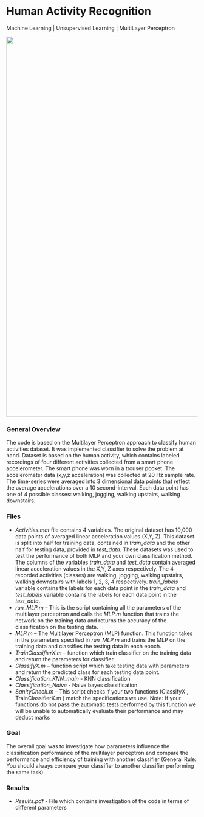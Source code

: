 # Human Activity Recognition
Machine Learning | Unsupervised Learning | MultiLayer Perceptron

<p align="center">
  <img width="1000" src="https://github.com/mlaskowski17/Human-Activity-Recognition/blob/master/images/human_activity2.png">
</p>

### General Overview
The code is based on the Multilayer Perceptron approach to classify human activities dataset. It was implemented classifier to solve the problem at hand. Dataset is based on the human activity, which contains labeled recordings of four different activities collected from a smart phone accelerometer. The smart phone was worn in a trouser pocket. The accelerometer data (x,y,z acceleration) was collected at 20 Hz sample rate. The time-series were averaged into 3 dimensional data points that reflect the average accelerations over a 10 second-interval. Each data point has one of 4 possible classes: walking, jogging, walking upstairs, walking downstairs.

### Files
- *Activities.mat* file contains 4 variables. The original dataset has 10,000 data points of averaged linear acceleration values (X,Y, Z). This dataset is split into half for training data, contained in *train_data* and the other half for testing data, provided in *test_data*. These datasets was used to test the performance of both MLP and your own classification method. The columns of the variables *train_data* and *test_data* contain averaged linear acceleration values in the X,Y, Z axes respectively. The 4 recorded activities (classes) are walking, jogging, walking upstairs, walking downstairs with labels 1, 2, 3, 4 respectively. *train_labels* variable contains the labels for each data point in the *train_data* and *test_labels* variable contains the labels for each data point in the *test_data*.
- *run_MLP.m* – This is the script containing all the parameters of the multilayer perceptron and calls the *MLP.m* function that trains the network on the training data and returns the accuracy of the classification on the testing data.
-  *MLP.m* – The Multilayer Perceptron (MLP) function. This function takes in the parameters specified in *run_MLP.m* and trains the MLP on the training data and classifies the testing data in each epoch.
- *TrainClassifierX.m* – function which train classifier on the training data and return the parameters for classifier.
- *ClassifyX.m* – function script which take testing data with parameters and return the predicted class for each testing data point.
- *Classification_KNN_main* - KNN classification
- *Classification_Naive* - Naive bayes classification
- *SanityCheck.m* – This script checks if your two functions (ClassifyX , TrainClassifierX.m ) match the specifications we use. Note: If your functions do not pass the automatic tests performed by this function we will be unable to automatically evaluate their performance and may deduct marks

### Goal
The overall goal was to investigate how parameters influence the classification performance of the multilayer perceptron and compare the performance and efficiency of training with another classifier (General Rule: You should always compare your classifier to another classifier performing the same task).

### Results
- *Results.pdf* - File which contains investigation of the code in terms of different parameters

